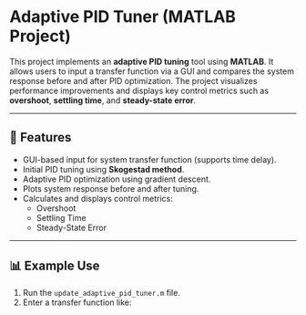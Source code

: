 # Adaptive PID Tuner (MATLAB Project)

This project implements an **adaptive PID tuning** tool using **MATLAB**. It allows users to input a transfer function via a GUI and compares the system response before and after PID optimization. The project visualizes performance improvements and displays key control metrics such as **overshoot**, **settling time**, and **steady-state error**.

---

## 🔧 Features

- GUI-based input for system transfer function (supports time delay).
- Initial PID tuning using **Skogestad method**.
- Adaptive PID optimization using gradient descent.
- Plots system response before and after tuning.
- Calculates and displays control metrics:
  - Overshoot
  - Settling Time
  - Steady-State Error

---

## 📊 Example Use

1. Run the `update_adaptive_pid_tuner.m` file.
2. Enter a transfer function like:
